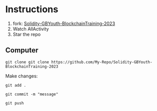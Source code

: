 # Instructions

1. fork: [Solidity-GBYouth-BlockchainTraining-2023](https://github.com/itsHaseebSaeed/Solidity-GBYouth-BlockchainTraining-2023)
2. Watch AllActivity
3. Star the repo

## Computer

`git clone git clone https://github.com/My-Repo/Solidity-GBYouth-BlockchainTraining-2023`

Make changes:

`git add .`

`git commit -m "message"`

`git push`
